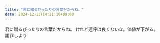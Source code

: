 ```yaml
---
title: "君に贈るぴったりの言葉だからね。"
date: 2024-12-20T14:21:10+09:00
---
```

君に贈るぴったりの言葉だからね。
けれど連呼は良くないな。価値が下がる。謝罪しよう
